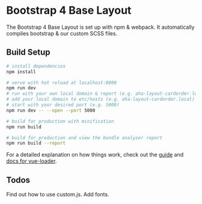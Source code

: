 # Bootstrap 4 Base Layout

The Bootstrap 4 Base Layout is set up with npm & webpack. It automatically compiles bootstrap & our custom SCSS files.

## Build Setup

``` bash
# install dependencies
npm install

# serve with hot reload at localhost:8080
npm run dev
# run with your own local domain & report (e.g. aha-layout-cardorder.local:5000)
# add your local domain to etc/hosts (e.g. aha-layout-cardorder.local)
# start with your desired port (e.g. 5000)
npm run dev -- --open --port 5000

# build for production with minification
npm run build

# build for production and view the bundle analyzer report
npm run build --report
```

For a detailed explanation on how things work, check out the [guide](http://vuejs-templates.github.io/webpack/) and [docs for vue-loader](http://vuejs.github.io/vue-loader).

## Todos
Find out how to use custom.js.
Add fonts.
